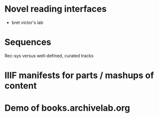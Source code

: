 
# Novel reading interfaces
- bret victor's lab

# Sequences

Rec-sys versus well-defined, curated tracks

# IIIF manifests for parts / mashups of content

# Demo of books.archivelab.org